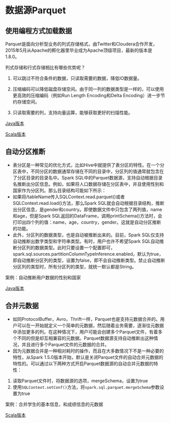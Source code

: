 # 数据源Parquet

## 使用编程方式加载数据

Parquet是面向分析型业务的列式存储格式，由Twitter和Cloudera合作开发，2015年5月从Apache的孵化器里毕业成为Apache顶级项目，最新的版本是1.8.0。

列式存储和行式存储相比有哪些优势呢？

1. 可以跳过不符合条件的数据，只读取需要的数据，降低IO数据量。 

2. 压缩编码可以降低磁盘存储空间。由于同一列的数据类型是一样的，可以使用更高效的压缩编码（例如Run Length Encoding和Delta Encoding）进一步节约存储空间。 

3. 只读取需要的列，支持向量运算，能够获取更好的扫描性能。 

[Java版本](src/java/ParquetLoadData.java)

[Scala版本](src/scala/ParquetLoadData.scala)

## 自动分区推断

- 表分区是一种常见的优化方式，比如Hive中就提供了表分区的特性。在一个分区表中，不同分区的数据通常存储在不同的目录中，分区列的值通常就包含在了分区目录的目录名中。Spark SQL中的Parquet数据源，支持自动根据目录名推断出分区信息。例如，如果将人口数据存储在分区表中，并且使用性别和国家作为分区列。那么目录结构可能如下所示：
- 如果将/tableName传入SQLContext.read.parquet()或者SQLContext.read.load()方法，那么Spark SQL就会自动根据目录结构，推断出分区信息，是gender和country。即使数据文件中只包含了两列值，name和age，但是Spark SQL返回的DataFrame，调用printSchema()方法时，会打印出四个列的值：name，age，country，gender。这就是自动分区推断的功能。
- 此外，分区列的数据类型，也是自动被推断出来的。目前，Spark SQL仅支持自动推断出数字类型和字符串类型。有时，用户也许不希望Spark SQL自动推断分区列的数据类型。此时只要设置一个配置即可， spark.sql.sources.partitionColumnTypeInference.enabled，默认为true，即自动推断分区列的类型，设置为false，即不会自动推断类型。禁止自动推断分区列的类型时，所有分区列的类型，就统一默认都是String。

案例：自动推断用户数据的性别和国家

[Java版本](src/java/ParquetPartitionDiscovery.java)

## 合并元数据

- 如同ProtocolBuffer，Avro，Thrift一样，Parquet也是支持元数据合并的。用户可以在一开始就定义一个简单的元数据，然后随着业务需要，逐渐往元数据中添加更多的列。在这种情况下，用户可能会创建多个Parquet文件，有着多个不同的但是却互相兼容的元数据。Parquet数据源支持自动推断出这种情况，并且进行多个Parquet文件的元数据的合并。
- 因为元数据合并是一种相对耗时的操作，而且在大多数情况下不是一种必要的特性，从Spark 1.5.0版本开始，默认是关闭Parquet文件的自动合并元数据的特性的。可以通过以下两种方式开启Parquet数据源的自动合并元数据的特性：

1. 读取Parquet文件时，将数据源的选项，mergeSchema，设置为true
2. 使用`SQLContext.setConf()`方法，将`spark.sql.parquet.mergeSchema`参数设置为true

案例：合并学生的基本信息，和成绩信息的元数据

[Scala版本](src/scala/ParquetMergeSchema.scala)